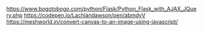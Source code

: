 https://www.bogotobogo.com/python/Flask/Python_Flask_with_AJAX_JQuery.php
https://codepen.io/Lachlandawson/pen/abmdyV
https://meshworld.in/convert-canvas-to-an-image-using-javascript/